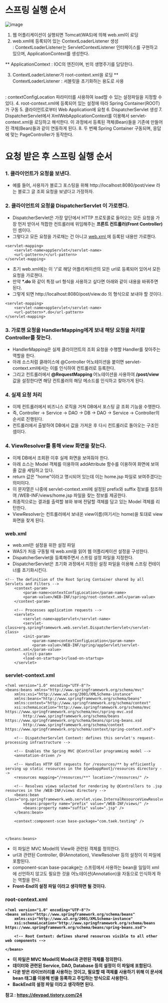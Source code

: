 <h1> 스프링 실행 순서 </h1>

![image](https://user-images.githubusercontent.com/62228401/236076565-f6d8add1-b886-4315-9081-a7a9b27b820d.png)

1. 웹 어플리케이션이 실행되면 Tomcat(WAS)에 의해 web.xml이 로딩
2. web.xml에 등록되어 있는 ContextLoaderListener 생성 <br/>
  : ContextLoaderListener는 ServletContextListener 인터페이스를 구현하고 있으며, ApplicationContext를 생성한다. 
  
  ** ApplicationContext : IOC의 엔진이며, 빈의 생명주기를 담당한다.
  
3. ContextLoaderListener가 root-context.xml을 로딩
  ** ContextLoaderListener : 서블릿을 초기화하는 용도로 사용
  <br/>
                           : contextConfigLocation 파라미터를 사용하여 load할 수 있는 설정파일을 지정할 수 있다.
4. root-context.xml에 등록되어 있는 설정에 따라 Spring Container(ROOT)가 구동
5. 클라이언트로부터 Web Application에 요청
6. DispatcherServlet 생성
7. DispatcherServlet에서 XmlWebApplicationContext를 이용해서 servlet-context.xml을 로딩하고 해석한다. 이 과정에서 등록된 객체(Bean)들을 기존에 만들어진 객체(Bean)들과 같이 연동하게 된다.
8. 두 번째 Spring Container 구동되며, 응답에 맞는 PageController가 동작한다.



<h1> 요청 받은 후 스프링 실행 순서 </h1>

<h3> 1. 클라이언트가 요청을 보낸다. </h3>

- 예를 들어, 사용자가 블로그 포스팅을 위해 http://localhost:8080/post/view 라는 블로그 글 조회 요청을 보냈다고 가정하자.

<h3> 2. 클라이언트의 요청을 <b> DispatcherServlet </b>이 가로챈다. </h3>

- DispatcherServlet은 가장 앞단에서 HTTP 프로토콜로 들어오는 모든 요청을 가장 먼저 받아서 적합한 컨트롤러에 위임해주는 <b> 프론트 컨트롤러(Front Controller) </b> 인 셈이다.
- 그렇다고 모든 요청을 가로채는 건 아니고 <u> web.xml </u> 에 등록된 내용만 가로챈다.
```
<servlet-mapping>
	<servlet-name>appServlet</servlet-name>
	<url-pattern>/</url-pattern>
</servlet-mapping>
```

- 초기 web.xml에는 <url pattern>이 '/'로 해당 어플리케이션의 모든 url로 등록되어 있어서 모든 요청을 가로챈다.
- 만약 <b> *.do </b>와 같이 특정 url 형식을 사용하고 싶다면 아래와 같이 내용을 바꿔주면 된다.
- 그렇게 되면 http://localhost:8080/post/view.do 의 형식으로 보내야 할 것이다. 
	
```
<servlet-mapping>
	<servlet-name>appServlet</servlet-name>
	<url-pattern>*.do</url-pattern>
</servlet-mapping>
```
	
<h3> 3. 가로챈 요청을 HandlerMapping에게 보내 해당 요청을 처리할 Controller를 찾는다. </h3>

- HandlerMapping은 실제 클라이언트의 조회 요청을 수행할 Handler를 찾아주는 역할을 한다. 
- 아래 소스처럼 클래이스에 @Controller 어노테이션을 붙이면 servlet-context.xml에서는 이를 인식하여 컨트롤러로 등록한다.
- 그리고 컨트롤러에서 <b> @RequestMapping </b>  어노테이션을 사용하여 <b> /post/view </b> 값을 설정한다면 해당 컨트롤러의 해당 메소드를 인식하고 찾아가게 된다.

<h3> 4. 실제 요청 처리  </h3>

- 이제 컨트롤러에서 비즈니스 로직을 거쳐 DB에서 포스팅 글 조회 기능을 수행한다.
- 즉, Controller -> Service -> DAO -> DB -> DAO -> Service -> Controller의 순서로 진행된다.
- 컨트롤러에서 출발하여 DB에서 값을 가져온 후 다시 컨트롤러로 돌아오는 구조인 셈이다.
	
<h3> 4. ViewResolver를 통해 view 화면을 찾는다. </h3>

- 이제 DB에서 조회환 이후 실제 화면을 보여줘야 한다.
- 아래 소스는 Model 객체를 이용하여 addAttribute 함수를 이용하여 화면에 보여줄 값을 세팅하고 있다.
- return 값은 "home"이라고 명시되어 있는데 이는 home.jsp 파일로 보여주겠다는 의미이다.
- 이 문자열은 나중에 servlet-context.xml에 설정된 prefix와 suffix 정보를 참조하여 /WEB-INF/views/home.jsp 파일을 찾는 정보를 제공한다.
- 최종적으로는 결과를 출력할 뷰와 뷰에 전달할 객체를 담고 있는 Model 객체를 리턴한다.
- ViewResolver는 컨트롤러에서 보내온 view이름(여기서는 home)을 토대로 view 화면을 찾게 된다.
	
<h3> web.xml </h3>

- web.xml은 설정을 위한 설정 파일
- WAS가 처음 구동될 때 web.xml을 읽어 웹 어플리케이션 설정을 구성한다.
- DispatcherServlet을 등록해주면서 스프링 설정 파일을 지정한다.
- DispatcherServlet은 초기화 과정에서 지정된 설정 파일을 이용해 스프링 컨테이너를 초기화시킨다.

```
<!-- The definition of the Root Spring Container shared by all Servlets and Filters -->
	<context-param>
		<param-name>contextConfigLocation</param-name>
		<param-value>/WEB-INF/spring/root-context.xml</param-value>
	</context-param>
    
	<!-- Processes application requests -->
	<servlet>
		<servlet-name>appServlet</servlet-name>
		<servlet-class>org.springframework.web.servlet.DispatcherServlet</servlet-class>
		<init-param>
			<param-name>contextConfigLocation</param-name>
			<param-value>/WEB-INF/spring/appServlet/servlet-context.xml</param-value>
		</init-param>
		<load-on-startup>1</load-on-startup>
	</servlet>
  ```

<h3> servlet-context.xml </h3>

```
<?xml version="1.0" encoding="UTF-8"?>
<beans:beans xmlns="http://www.springframework.org/schema/mvc"
	xmlns:xsi="http://www.w3.org/2001/XMLSchema-instance"
	xmlns:beans="http://www.springframework.org/schema/beans"
	xmlns:context="http://www.springframework.org/schema/context"
	xsi:schemaLocation="http://www.springframework.org/schema/mvc https://www.springframework.org/schema/mvc/spring-mvc.xsd
		http://www.springframework.org/schema/beans https://www.springframework.org/schema/beans/spring-beans.xsd
		http://www.springframework.org/schema/context https://www.springframework.org/schema/context/spring-context.xsd">

	<!-- DispatcherServlet Context: defines this servlet's request-processing infrastructure -->
	
	<!-- Enables the Spring MVC @Controller programming model -->
	<annotation-driven />

	<!-- Handles HTTP GET requests for /resources/** by efficiently serving up static resources in the ${webappRoot}/resources directory -->
	<resources mapping="/resources/**" location="/resources/" />

	<!-- Resolves views selected for rendering by @Controllers to .jsp resources in the /WEB-INF/views directory -->
	<beans:bean class="org.springframework.web.servlet.view.InternalResourceViewResolver">
		<beans:property name="prefix" value="/WEB-INF/views/" />
		<beans:property name="suffix" value=".jsp" />
	</beans:bean>
	
	<context:component-scan base-package="com.taek.testing" />
	
	
	
</beans:beans>
```

- 이 파일은 MVC Model의 View와 관련된 객체를 정의한다.
- url과 관련된 Controller, @(Annotation), ViewResolver 등의 설정이 이 파일에 포함된다.
- component-scan base-pacakge는 스프링에서 사용하는 bean을 일일이 xml에 선언하지 않고도 필요한 것을 어노테이션(Annotation)을 자동으로 인식하게 하는 역할을 한다.
- <b> Front-End의 설정 파일 </u> 이라고 생각하면 될 것이다.

<h3> root-context.xml </h3>

```
<?xml version="1.0" encoding="UTF-8"?>
<beans xmlns="http://www.springframework.org/schema/beans"
	xmlns:xsi="http://www.w3.org/2001/XMLSchema-instance"
	xsi:schemaLocation="http://www.springframework.org/schema/beans https://www.springframework.org/schema/beans/spring-beans.xsd">
	
	<!-- Root Context: defines shared resources visible to all other web components -->
		
</beans>
```

- 이 파일은 MVC Model의 Model과 관련된 객체를 정의한다.
- 데이터와 관련된 Service, DAO, Database 등의 설정이 이 파일에 포함된다.
- 다운 받은 라이브러리를 사용하는 것이고, 필요할 때 객체를 사용하기 위해 이 문서에 bean 태그를 이용해 빈을 등록하고 주입하는 방식으로 사용한다.
- <b> BackEnd의 설정 파일 </b>이라고 생각하면 된다.

참고 : https://devpad.tistory.com/24
